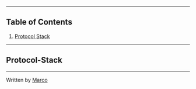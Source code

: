 
---

## Table of Contents

1. [Protocol Stack](#Protocol-Stack)


---

## Protocol-Stack


---

Written by [Marco](https://github.com/msh31/)